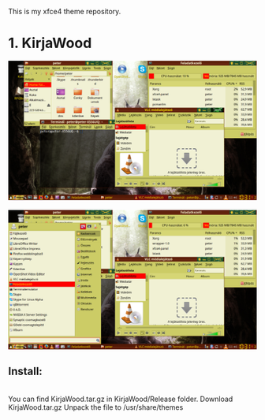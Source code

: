 This is my xfce4 theme repository.


<h1>1. KirjaWood</h1>
<div><img src="KirjaWood/Reviews/KirjaWoodReviewDirty.png" ></div><br>
<div><img src="KirjaWood/Reviews/KirjaWoodReviewDirtyWhiskerMenu.png" ></div>

<h2>Install:</h2><br>
You can find KirjaWood.tar.gz in KirjaWood/Release folder.
Download KirjaWood.tar.gz
Unpack the file to /usr/share/themes